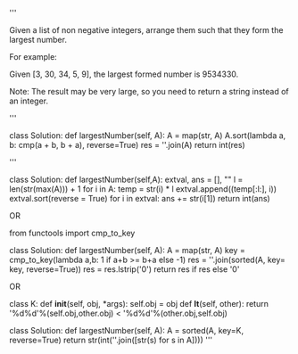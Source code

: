 '''

Given a list of non negative integers, arrange them such that they form the largest number.

For example:

Given \[3, 30, 34, 5, 9\], the largest formed number is 9534330.

Note: The result may be very large, so you need to return a string instead of an integer.

'''

class Solution:
def largestNumber(self, A):
A = map(str, A)
A.sort(lambda a, b: cmp(a + b, b + a), reverse=True)
res = ''.join(A)
return int(res)

'''

class Solution:
def largestNumber(self,A):
extval, ans = \[\], ""
l = len(str(max(A))) + 1
for i in A:
temp = str(i) * l
extval.append((temp\[:l:\], i))
extval.sort(reverse = True)
for i in extval:
ans += str(i\[1\])
return int(ans)

OR

from functools import cmp_to_key

class Solution:
def largestNumber(self, A):
A = map(str, A)
key = cmp_to_key(lambda a,b: 1 if a+b >= b+a else -1)
res = ''.join(sorted(A, key= key, reverse=True))
res = res.lstrip('0')
return res if res else '0'

OR

class K:
def __init__(self, obj, \*args):
self.obj = obj
def __lt__(self, other):
return '%d%d'%(self.obj,other.obj) \< '%d%d'%(other.obj,self.obj)

class Solution:
def largestNumber(self, A):
A = sorted(A, key=K, reverse=True)
return str(int(''.join(\[str(s) for s in A\])))
'''

